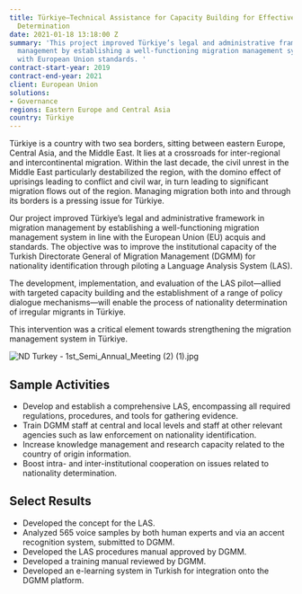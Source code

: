 ```yaml
---
title: Türkiye—Technical Assistance for Capacity Building for Effective Nationality
  Determination
date: 2021-01-18 13:18:00 Z
summary: 'This project improved Türkiye’s legal and administrative framework in migration
  management by establishing a well-functioning migration management system in line
  with European Union standards. '
contract-start-year: 2019
contract-end-year: 2021
client: European Union
solutions:
- Governance
regions: Eastern Europe and Central Asia
country: Türkiye
---
```


Türkiye is a country with two sea borders, sitting between eastern Europe, Central Asia, and the Middle East. It lies at a crossroads for inter-regional and intercontinental migration. Within the last decade, the civil unrest in the Middle East particularly destabilized the region, with the domino effect of uprisings leading to conflict and civil war, in turn leading to significant migration flows out of the region. Managing migration both into and through its borders is a pressing issue for Türkiye.

Our project improved Türkiye’s legal and administrative framework in migration management by establishing a well-functioning migration management system in line with the European Union (EU) acquis and standards. The objective was to improve the institutional capacity of the Turkish Directorate General of Migration Management (DGMM) for nationality identification through piloting a Language Analysis System (LAS).

The development, implementation, and evaluation of the LAS pilot—allied with targeted capacity building and the establishment of a range of policy dialogue mechanisms—will enable the process of nationality determination of irregular migrants in Türkiye.

This intervention was a critical element towards strengthening the migration management system in Türkiye.

![ND Turkey - 1st_Semi_Annual_Meeting (2) (1).jpg](/uploads/ND%20Turkey%20-%201st_Semi_Annual_Meeting%20(2)%20(1).jpg)

## Sample Activities

* Develop and establish a comprehensive LAS, encompassing all required regulations, procedures, and tools for gathering evidence.
* Train DGMM staff at central and local levels and staff at other relevant agencies such as law enforcement on nationality identification.
* Increase knowledge management and research capacity related to the country of origin information.
* Boost intra- and inter-institutional cooperation on issues related to nationality determination.

## Select Results

* Developed the concept for the LAS.
* Analyzed 565 voice samples by both human experts and via an accent recognition system, submitted to DGMM.
* Developed the LAS procedures manual approved by DGMM.
* Developed a training manual reviewed by DGMM.
* Developed an e-learning system in Turkish for integration onto the DGMM platform.
